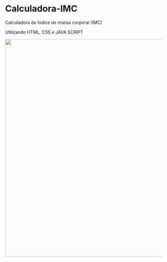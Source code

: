 # Calculadora-IMC
Calculadora do Índice de massa corporal (IMC)

Utilizando HTML, CSS e JAVA SCRIPT

<div align='center'>
  <img src='https://user-images.githubusercontent.com/90457607/153517254-0f9a5c30-6b76-4fd5-8474-7fa319a352fe.gif' width="700" />
</div>

